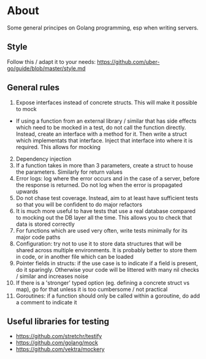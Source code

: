 # About

Some general principes on Golang programming, esp when writing servers.


## Style

Follow this / adapt it to your needs: https://github.com/uber-go/guide/blob/master/style.md


## General rules

1. Expose interfaces instead of concrete structs. This will make it possible to mock
  - If using a function from an external library / similar that has side effects which need to be mocked in a test, do not call the function directly. Instead, create an interface with a method for it. Then write a struct which implementats that interface. Inject that interface into where it is required. This allows for mocking
2. Dependency injection
3. If a function takes in more than 3 parameters, create a struct to house the parameters. Similarly for return values
4. Error logs: log where the error occurs and in the case of a server, before the response is returned. Do not log when the error is propagated upwards
5. Do not chase test coverage. Instead, aim to at least have sufficient tests so that you will be confident to do major refactors
6. It is much more useful to have tests that use a real database compared to mocking out the DB layer all the time. This allows you to check that data is stored correctly
7. For functions which are used very often, write tests minimally for its major code paths
8. Configuration: try not to use it to store data structures that will be shared across multiple environments. It is probably better to store them in code, or in another file which can be loaded
9. Pointer fields in structs: if the use case is to indicate if a field is present, do it sparingly. Otherwise your code will be littered with many nil checks / similar and increases noise
10. If there is a 'stronger' typed option (eg. defining a concrete struct vs map), go for that unless it is too cumbersome / not practical
11. Goroutines: if a function should only be called within a goroutine, do add a comment to indicate it


## Useful libraries for testing

- https://github.com/stretchr/testify
- https://github.com/golang/mock
- https://github.com/vektra/mockery
